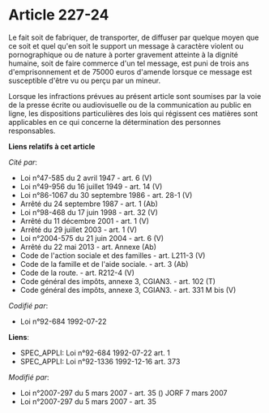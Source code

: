 # Article 227-24

Le fait soit de fabriquer, de transporter, de diffuser par quelque moyen que ce soit et quel qu'en soit le support un message
à caractère violent ou pornographique ou de nature à porter gravement atteinte à la dignité humaine, soit de faire commerce
d'un tel message, est puni de trois ans d'emprisonnement et de 75000 euros d'amende lorsque ce message est susceptible d'être
vu ou perçu par un mineur.

Lorsque les infractions prévues au présent article sont soumises par la voie de la presse écrite ou audiovisuelle ou de la
communication au public en ligne, les dispositions particulières des lois qui régissent ces matières sont applicables en ce
qui concerne la détermination des personnes responsables.

**Liens relatifs à cet article**

_Cité par_:

  - Loi n°47-585 du 2 avril 1947 - art. 6 (V)
  - Loi n°49-956 du 16 juillet 1949 - art. 14 (V)
  - Loi n°86-1067 du 30 septembre 1986 - art. 28-1 (V)
  - Arrêté du 24 septembre 1987 - art. 1 (Ab)
  - Loi n°98-468 du 17 juin 1998 - art. 32 (V)
  - Arrêté du 11 décembre 2001 - art. 1 (V)
  - Arrêté du 29 juillet 2003 - art. 1 (V)
  - Loi n°2004-575 du 21 juin 2004 - art. 6 (V)
  - Arrêté du 22 mai 2013 - art. Annexe (Ab)
  - Code de l'action sociale et des familles - art. L211-3 (V)
  - Code de la famille et de l'aide sociale. - art. 3 (Ab)
  - Code de la route. - art. R212-4 (V)
  - Code général des impôts, annexe 3, CGIAN3. - art. 102 (T)
  - Code général des impôts, annexe 3, CGIAN3. - art. 331 M bis (V)

_Codifié par_:

  - Loi n°92-684 1992-07-22

**Liens**:

  - SPEC_APPLI: Loi n°92-684 1992-07-22 art. 1
  - SPEC_APPLI: Loi n°92-1336 1992-12-16 art. 373

_Modifié par_:

  - Loi n°2007-297 du 5 mars 2007 - art. 35 () JORF 7 mars 2007
  - Loi n°2007-297 du 5 mars 2007 - art. 35
